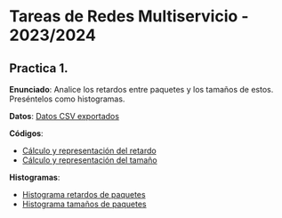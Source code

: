 # Tareas de Redes Multiservicio - 2023/2024

## Practica 1.
**Enunciado**: Analice los retardos entre paquetes y los tamaños de estos.
Preséntelos como histogramas.

**Datos**: [Datos CSV exportados](./practica1/datos.csv)

**Códigos**:
- [Cálculo y representación del retardo](./practica1/retardos.py)
- [Cálculo y representación del tamaño](./practica1/tamanios.py)

**Histogramas**:
- [Histograma retardos de paquetes](./practica1/graficas/retardos.png)
- [Histograma tamaños de paquetes](./practica1/graficas/tamanios.png)